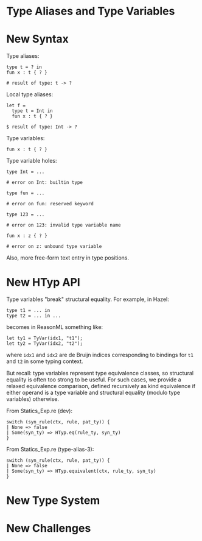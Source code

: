 # Type Aliases and Type Variables

# New Syntax

Type aliases:
```
type t = ? in
fun x : t { ? }

# result of type: t -> ?
```

Local type aliases:
```
let f =
  type t = Int in
  fun x : t { ? }
  
$ result of type: Int -> ?
```

Type variables:
```
fun x : t { ? }
```

Type variable holes:
```
type Int = ...

# error on Int: builtin type

type fun = ...

# error on fun: reserved keyword

type 123 = ...

# error on 123: invalid type variable name

fun x : z { ? }

# error on z: unbound type variable
```

Also, more free-form text entry in type positions.

# New HTyp API

Type variables "break" structural equality. For example, in Hazel:
```
type t1 = ... in
type t2 = ... in ...
```
becomes in ReasonML something like:
```
let ty1 = TyVar(idx1, "t1");
let ty2 = TyVar(idx2, "t2");
```
where `idx1` and `idx2` are de Bruijn indices corresponding to bindings for `t1`
and `t2` in some typing context.

But recall: type variables represent type equivalence classes, so structural
equality is often too strong to be useful. For such
cases, we provide a relaxed
equivalence comparison, defined recursively as kind equivalence if either
operand is a type variable and structural equality (modulo type variables)
otherwise.

From Statics_Exp.re (dev):
```
switch (syn_rule(ctx, rule, pat_ty)) {
| None => false
| Some(syn_ty) => HTyp.eq(rule_ty, syn_ty)
}
```
From Statics_Exp.re (type-alias-3):
```
switch (syn_rule(ctx, rule, pat_ty)) {
| None => false
| Some(syn_ty) => HTyp.equivalent(ctx, rule_ty, syn_ty)
}
```

# New Type System

# New Challenges
